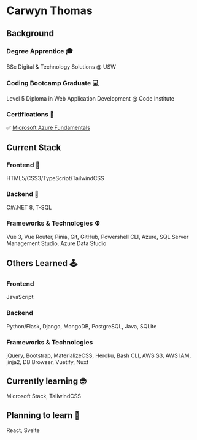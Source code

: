 # Carwyn Thomas

## Background

### Degree Apprentice 🎓
BSc Digital & Technology Solutions @ USW

### Coding Bootcamp Graduate 💻
Level 5 Diploma in Web Application Development @ Code Institute

### Certifications 📜 
✅️ [Microsoft Azure Fundamentals](https://learn.microsoft.com/api/credentials/share/en-gb/CarwynThomas-0682/41D7BB8A06DD5D06?sharingId=1757CDF53C94C980)

## Current Stack

### Frontend 🎨

HTML5/CSS3/TypeScript/TailwindCSS

### Backend 🧠

C#/.NET 8, T-SQL

### Frameworks & Technologies ⚙️

Vue 3, Vue Router, Pinia, Git, GitHub, Powershell CLI, Azure, SQL Server Management Studio, Azure Data Studio

## Others Learned 🕹️

### Frontend

JavaScript

### Backend 

Python/Flask, Django, MongoDB, PostgreSQL, Java, SQLite

### Frameworks & Technologies

jQuery, Bootstrap, MaterializeCSS, Heroku, Bash CLI, AWS S3, AWS IAM, jinja2, DB Browser, Vuetify, Nuxt

## Currently learning 🤓

Microsoft Stack, TailwindCSS

## Planning to learn 🏫

React, Svelte

<!---
carwynteifion/carwynteifion is a ✨ special ✨ repository because its `README.md` (this file) appears on your GitHub profile.
You can click the Preview link to take a look at your changes.
--->
